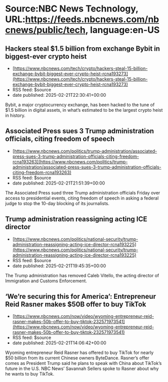# Source:NBC News Technology, URL:https://feeds.nbcnews.com/nbcnews/public/tech, language:en-US

## Hackers steal $1.5 billion from exchange Bybit in biggest-ever crypto heist
 - [https://www.nbcnews.com/tech/crypto/hackers-steal-15-billion-exchange-bybit-biggest-ever-crypto-heist-rcna193273](https://www.nbcnews.com/tech/crypto/hackers-steal-15-billion-exchange-bybit-biggest-ever-crypto-heist-rcna193273)
 - RSS feed: $source
 - date published: 2025-02-21T22:30:41+00:00

Bybit, a major cryptocurrency exchange, has been hacked to the tune of $1.5 billion in digital assets, in what’s estimated to be the largest crypto heist in history.

## Associated Press sues 3 Trump administration officials, citing freedom of speech
 - [https://www.nbcnews.com/politics/trump-administration/associated-press-sues-3-trump-administration-officials-citing-freedom-rcna193263](https://www.nbcnews.com/politics/trump-administration/associated-press-sues-3-trump-administration-officials-citing-freedom-rcna193263)
 - RSS feed: $source
 - date published: 2025-02-21T21:51:39+00:00

The Associated Press sued three Trump administration officials Friday over access to presidential events, citing freedom of speech in asking a federal judge to stop the 10-day blocking of its journalists.

## Trump administration reassigning acting ICE director
 - [https://www.nbcnews.com/politics/national-security/trump-administration-reassigning-acting-ice-director-rcna193225](https://www.nbcnews.com/politics/national-security/trump-administration-reassigning-acting-ice-director-rcna193225)
 - RSS feed: $source
 - date published: 2025-02-21T19:45:35+00:00

The Trump administration has removed Caleb Vitello, the acting director of Immigration and Customs Enforcement.

## ‘We’re securing this for America’: Entrepreneur Reid Rasner makes $50B offer to buy TikTok
 - [https://www.nbcnews.com/now/video/wyoming-entrepreneur-reid-rasner-makes-50b-offer-to-buy-tiktok-232571973541](https://www.nbcnews.com/now/video/wyoming-entrepreneur-reid-rasner-makes-50b-offer-to-buy-tiktok-232571973541)
 - RSS feed: $source
 - date published: 2025-02-21T14:06:42+00:00

Wyoming entrepreneur Reid Rasner has offered to buy TikTok for nearly $50 billion from its current Chinese owners ByteDance. Rasner’s offer comes as President Trump said he plans to speak with China about TikTok’s future in the U.S. NBC News’ Savannah Sellers spoke to Rasner about why he wants to buy TikTok.

